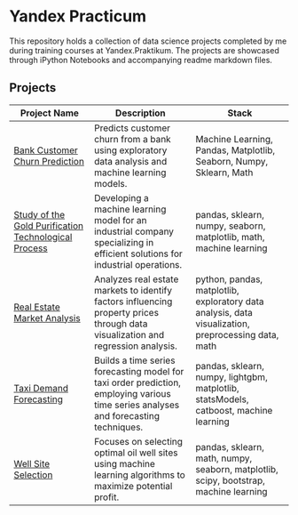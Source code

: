 # Yandex Practicum 
This repository holds a collection of data science projects completed by me during training courses at Yandex.Praktikum. The projects are showcased through iPython Notebooks and accompanying readme markdown files.

## Projects

| Project Name            | Description                                                                                                         | Stack                       |
|-------------------------|---------------------------------------------------------------------------------------------------------------------|-------------------------------------------|
| [Bank Customer Churn Prediction](https://github.com/ivanrdnv/yandex-practicum/tree/main/bank-customer-churn-prediction) | Predicts customer churn from a bank using exploratory data analysis and machine learning models.                 | Machine Learning, Pandas, Matplotlib, Seaborn, Numpy, Sklearn, Math|
| [Study of the Gold Purification Technological Process](https://github.com/ivanrdnv/yandex-practicum/tree/main/study-of-the-gold-purification-technological-process) | Developing a machine learning model for an industrial company specializing in efficient solutions for industrial operations. | pandas, sklearn, numpy, seaborn, matplotlib, math, machine learning|
| [Real Estate Market Analysis](https://github.com/ivanrdnv/yandex-practicum/tree/main/real-estate-market-analysis) | Analyzes real estate markets to identify factors influencing property prices through data visualization and regression analysis. | python, pandas, matplotlib, exploratory data analysis, data visualization, preprocessing data, math|
| [Taxi Demand Forecasting](https://github.com/ivanrdnv/yandex-practicum/tree/main/taxi-demand-forecasting) | Builds a time series forecasting model for taxi order prediction, employing various time series analyses and forecasting techniques. | pandas, sklearn, numpy, lightgbm, matplotlib, statsModels, catboost, machine learning|
| [Well Site Selection](https://github.com/ivanrdnv/yandex-practicum/tree/main/well-site-selection) | Focuses on selecting optimal oil well sites using machine learning algorithms to maximize potential profit. | pandas, sklearn, math, numpy, seaborn, matplotlib, scipy, bootstrap, machine learning |
